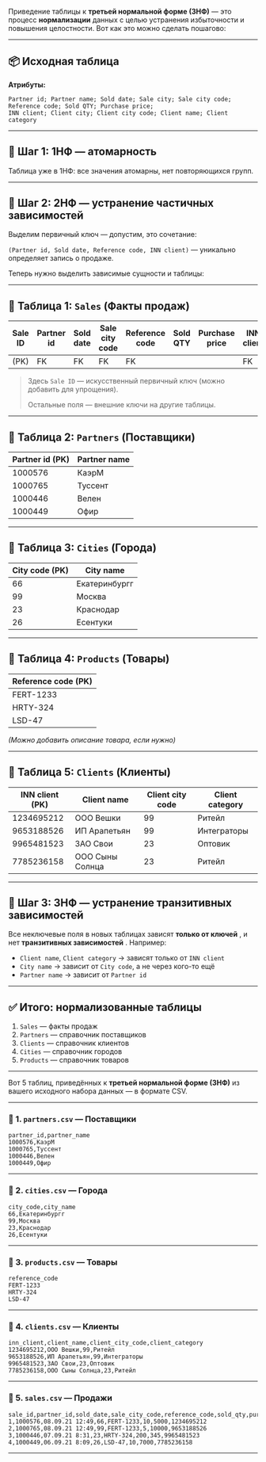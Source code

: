 Приведение таблицы к **третьей нормальной форме (3НФ)** — это процесс **нормализации** данных с целью устранения избыточности и повышения целостности. Вот как это можно сделать пошагово:

---

## 📦 Исходная таблица

**Атрибуты:**

```
Partner id; Partner name; Sold date; Sale city; Sale city code; Reference code; Sold QTY; Purchase price; 
INN client; Client city; Client city code; Client name; Client category
```

---

## 🧩 Шаг 1: 1НФ — атомарность

Таблица уже в 1НФ: все значения атомарны, нет повторяющихся групп.

---

## 🧩 Шаг 2: 2НФ — устранение частичных зависимостей

Выделим первичный ключ — допустим, это сочетание:

`(Partner id, Sold date, Reference code, INN client)` — уникально определяет запись о продаже.

Теперь нужно выделить зависимые сущности и таблицы:

---

## 📘 Таблица 1: `Sales` (Факты продаж)

| Sale ID | Partner id | Sold date | Sale city code | Reference code | Sold QTY | Purchase price | INN client |
| ------- | ---------- | --------- | -------------- | -------------- | -------- | -------------- | ---------- |
| (PK)    | FK         | FK        | FK             | FK             |          |                | FK         |

> Здесь `Sale ID` — искусственный первичный ключ (можно добавить для упрощения).
>
> Остальные поля — внешние ключи на другие таблицы.

---

## 📘 Таблица 2: `Partners` (Поставщики)

| Partner id (PK) | Partner name   |
| --------------- | -------------- |
| 1000576         | КаэрМ     |
| 1000765         | Туссент |
| 1000446         | Велен     |
| 1000449         | Офир       |

---

## 📘 Таблица 3: `Cities` (Города)

| City code (PK) | City name                  |
| -------------- | -------------------------- |
| 66             | Екатеринбургг |
| 99             | Москва               |
| 23             | Краснодар         |
| 26             | Есентуки           |

---

## 📘 Таблица 4: `Products` (Товары)

| Reference code (PK) |
| ------------------- |
| FERT-1233           |
| HRTY-324            |
| LSD-47              |

*(Можно добавить описание товара, если нужно)*

---

## 📘 Таблица 5: `Clients` (Клиенты)

| INN client (PK) | Client name                  | Client city code | Client category        |
| --------------- | ---------------------------- | ---------------- | ---------------------- |
| 1234695212      | ООО Вешки            | 99               | Ритейл           |
| 9653188526      | ИП Арапетьян      | 99               | Интеграторы |
| 9965481523      | ЗАО Свои              | 23               | Оптовик         |
| 7785236158      | ООО Сыны Солнца | 23               | Ритейл           |

---

## 🧩 Шаг 3: 3НФ — устранение транзитивных зависимостей

Все неключевые поля в новых таблицах зависят  **только от ключей** , и нет  **транзитивных зависимостей** . Например:

* `Client name`, `Client category` → зависят только от `INN client`
* `City name` → зависит от `City code`, а не через кого-то ещё
* `Partner name` → зависит от `Partner id`

---

## ✅ Итого: нормализованные таблицы

1. `Sales` — факты продаж
2. `Partners` — справочник поставщиков
3. `Clients` — справочник клиентов
4. `Cities` — справочник городов
5. `Products` — справочник товаров

---



Вот 5 таблиц, приведённых к **третьей нормальной форме (3НФ)** из вашего исходного набора данных — в формате CSV.

---

### 📘 1. `partners.csv` — Поставщики

```csv
partner_id,partner_name
1000576,КаэрМ
1000765,Туссент
1000446,Велен
1000449,Офир
```

---

### 📘 2. `cities.csv` — Города

```csv
city_code,city_name
66,Екатеринбургг
99,Москва
23,Краснодар
26,Есентуки
```

---

### 📘 3. `products.csv` — Товары

```csv
reference_code
FERT-1233
HRTY-324
LSD-47
```

---

### 📘 4. `clients.csv` — Клиенты

```csv
inn_client,client_name,client_city_code,client_category
1234695212,ООО Вешки,99,Ритейл
9653188526,ИП Арапетьян,99,Интеграторы
9965481523,ЗАО Свои,23,Оптовик
7785236158,ООО Сыны Солнца,23,Ритейл
```

---

### 📘 5. `sales.csv` — Продажи

```csv
sale_id,partner_id,sold_date,sale_city_code,reference_code,sold_qty,purchase_price,inn_client
1,1000576,08.09.21 12:49,66,FERT-1233,10,5000,1234695212
2,1000765,08.09.21 12:49,99,FERT-1233,5,10000,9653188526
3,1000446,07.09.21 8:31,23,HRTY-324,200,345,9965481523
4,1000449,06.09.21 8:09,26,LSD-47,10,7000,7785236158
```

---

